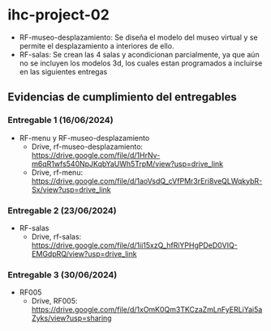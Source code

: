 # ihc-project-02

- RF-museo-desplazamiento: Se diseña el modelo del museo virtual y se permite el desplazamiento a interiores de ello.
- RF-salas: Se crean las 4 salas y acondicionan parcialmente, ya que aún no se incluyen los modelos 3d, los cuales estan programados a incluirse en las siguientes entregas


## Evidencias de cumplimiento del entregables
### Entregable 1 (16/06/2024)
- RF-menu y RF-museo-desplazamiento
  - Drive, rf-museo-desplazamiento: https://drive.google.com/file/d/1HrNv-m6qR1wfs540NpJKqbYaUWh5TrpM/view?usp=drive_link
  - Drive, rf-menu: https://drive.google.com/file/d/1aoVsdQ_cVfPMr3rEri8veQLWqkybR-Sx/view?usp=drive_link

### Entregable 2 (23/06/2024)
- RF-salas
  - Drive, rf-salas: https://drive.google.com/file/d/1ii15xzQ_hfRiYPHgPDeD0VIQ-EMGdpRQ/view?usp=drive_link

### Entregable 3 (30/06/2024)
- RF005
  - Drive, RF005: https://drive.google.com/file/d/1xOmK0Qm3TKCzaZmLnFyERLiYai5aZyks/view?usp=sharing
